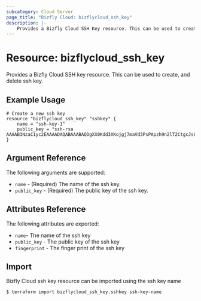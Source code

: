 ```yaml
---
subcategory: Cloud Server
page_title: "Bizfly Cloud: bizflycloud_ssh_key"
description: |-
    Provides a Bizfly Cloud SSH Key resource. This can be used to create and delete ssh key.
---
```


# Resource: bizflycloud_ssh_key

Provides a Bizfly Cloud SSH key resource. This can be used to create,
and delete ssh key.

## Example Usage

```hcl
# Create a new ssh key
resource "bizflycloud_ssh_key" "sshkey" {
    name = "ssh-key-1"
    public_key = "ssh-rsa AAAAB3NzaC1yc2EAAAADAQABAAABAQDgXX0Kdd3XKojgj7maVd3PsPApzh9n2lT2CtgcJs8jw9i3mit5SZu02QFS772Pa9VdGeSjbqxtADLRpnuigW5ii0dHBQTgWqx593Cs7QKRhyRPb88u0TFCZynRwfMRnb6qngiKoWp5TtaHuIY+7kS8SyqNVIwoCYlr9a4ePX8rwydf9crhJocgKb2LgQkdW3TBE5QAvxbruYlj201jjXFeE5BtE4QER0QyY5MqW8MAgG98N3w95pKIffhHZ4TO4A3zgpWbNn1ROproZgV+9COzZ7WYuvPWqWdLAntd9b1/lLnDrDHXa/lrefJXJVamhz4i1cfIZ/p+aFWG0a7DpL5b"
}
```

## Argument Reference

The following arguments are supported:

-   `name` - (Required) The name of the ssh key.
-   `public_key` - (Required) The public key of the ssh key.

## Attributes Reference

The following attributes are exported:

-   `name`- The name of the ssh key
-   `public_key` - The public key of the ssh key
-   `fingerprint` - The finger print of the ssh key

## Import

Bizfly Cloud ssh key resource can be imported using the ssh key name

```
$ terraform import bizflycloud_ssh_key.sshkey ssh-key-name
```
